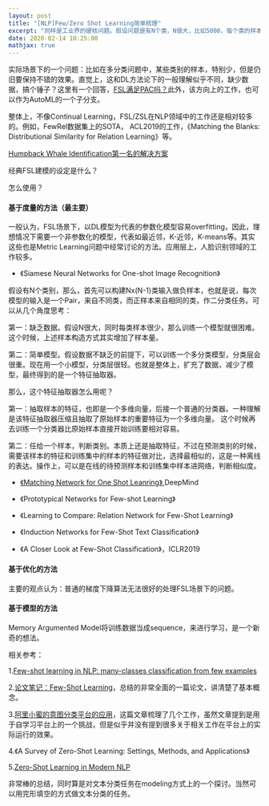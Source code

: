```yaml
---
layout: post
title: "[NLP]Few/Zero Shot Learning简单梳理"
excerpt: "同样是工业界的硬核问题。假设问题是有N个类，N很大，比如5000，每个类的样本只有10个。那么，任给一个样本，做5000分类，怎么办？"
date: 2020-02-14 10:25:00
mathjax: true
---
```


实际场景下的一个问题：比如在多分类问题中，某些类别的样本，特别少，但是仍旧要保持不错的效果。直觉上，这和DL方法论下的一般理解似乎不同，缺少数据，搞个锤子？这里有一个回答，[FSL满足PAC吗？](https://www.zhihu.com/question/325125054)此外，该方向上的工作，也可以作为AutoML的一个子分支。

整体上，不像Continual Learning，FSL/ZSL在NLP领域中的工作还是相对较多的。例如，FewRel数据集上的SOTA， ACL2019的工作，《Matching the Blanks: Distributional Similarity for Relation Learning》等。

[Humpback Whale Identification第一名的解决方案](https://www.kaggle.com/c/humpback-whale-identification/discussion/82366)

经典FSL建模的设定是什么？

怎么使用？

#### 基于度量的方法（最主要）

一般认为，FSL场景下，以DL模型为代表的参数化模型容易overfitting，因此，理想情况下需要一个非参数化的模型，代表如最近邻，K-近邻，K-means等。其实这些也是Metric Learning问题中经常讨论的方法。应用层上，人脸识别领域的工作较多。

+ 《Siamese Neural Networks for One-shot Image Recognition》

假设有N个类别，那么，首先可以构建Nx(N-1)类输入做负样本，也就是说，每次模型的输入是一个Pair，来自不同类，而正样本来自相同的类，作二分类任务。可以从几个角度思考：

第一：缺乏数据。假设N很大，同时每类样本很少，那么训练一个模型就很困难。这个时候，上述样本构造方式其实增加了样本量。

第二：简单模型。假设数据不缺乏的前提下，可以训练一个多分类模型，分类层会很重。现在用一个小模型，分类层很轻。也就是整体上，扩充了数据，减少了模型，最终得到的是一个特征抽取器。

那么，这个特征抽取器怎么用呢？

第一：抽取样本的特征，也即是一个多维向量，后接一个普通的分类器。一种理解是该特征抽取器压缩且抽取了原始样本的重要特征为一个多维向量。 这个时候再去训练一个分类器比原始样本直接开始训练要相对容易。

第二：任给一个样本，判断类别。本质上还是抽取特征，不过在预测类别的时候，需要该样本的特征和训练集中的样本的特征做对比，选择最相似的，这是一种离线的表达。操作上，可以是在线的待预测样本和训练集中样本进网络，判断相似度。

+ [《Matching Network for One Shot Leanring》](https://arxiv.org/abs/1606.04080),DeepMind

+ 《Prototypical Networks for Few-shot Learning》

+ 《Learning to Compare: Relation Network for Few-Shot Learning》

+ 《Induction Networks for Few-Shot Text Classification》

+ 《A Closer Look at Few-Shot Classification》，ICLR2019

#### 基于优化的方法

主要的观点认为：普通的梯度下降算法无法很好的处理FSL场景下的问题。

#### 基于模型的方法

Memory Argumented Model将训练数据当成sequence，来进行学习，是一个新奇的想法。


相关参考：

1.[Few-shot learning in NLP: many-classes classification from few examples](https://data4thought.com/fewshot_learning_nlp.html)

2.[论文笔记：Few-Shot Learning](http://www.zmonster.me/2019/12/08/few-shot-learning.html)，总结的非常全面的一篇论文，讲清楚了基本概念。

3.[阿里小蜜的意图分类平台的应用](https://mp.weixin.qq.com/s?__biz=MzI0NTE4NjA0OQ==&mid=2658360388&idx=2&sn=cf49a5d9810687eab3f6f7f8341dd6eb)，这篇文章梳理了几个工作，虽然文章提到是用于自学习平台上的一个挑战，但是似乎并没有提到很多关于相关工作在平台上的实际运行的效果。

4.《A Survey of Zero-Shot Learning: Settings, Methods, and Applications》

5.[Zero-Shot Learning in Modern NLP](https://joeddav.github.io/blog/2020/05/29/ZSL.html)

非常棒的总结，同时算是对文本分类任务在modeling方式上的一个探讨。当然可以用完形填空的方式做文本分类的任务。